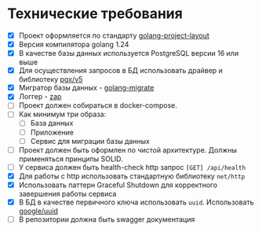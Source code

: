# Технические требования
- [x] Проект оформляется по стандарту [golang-project-layout](https://github.com/golang-standards/project-layout)
- [x] Версия компилятора golang 1.24
- [x] В качестве базы данных используется PostgreSQL версии 16 или выше
- [x] Для осуществления запросов в БД использовать драйвер и библиотеку [pgx/v5](https://github.com/jackc/pgx)
- [x] Мигратор базы данных - [golang-migrate](https://github.com/golang-migrate/migrate)
- [x] Логгер - [zap](https://github.com/uber-go/zap)
- [ ] Проект должен собираться в docker-compose.
- [ ] Как минимум три образа:
  - [ ] База данных
  - [ ] Приложение
  - [ ] Сервис для миграции базы данных
- [ ] Проект должен быть оформлен по чистой архитектуре. Должны применяться принципы SOLID.
- [ ] У сервиса должен быть health-check http запрос `[GET] /api/health`
- [x] Для работы с http использовать стандартную библиотеку `net/http`
- [x] Использовать паттерн Graceful Shutdown для корректного завершения работы сервиса
- [x] В БД в качестве первичного ключа использовать `uuid`. Использовать [google/uuid](https://github.com/google/uuid)
- [ ] В репозитории должна быть swagger документация
